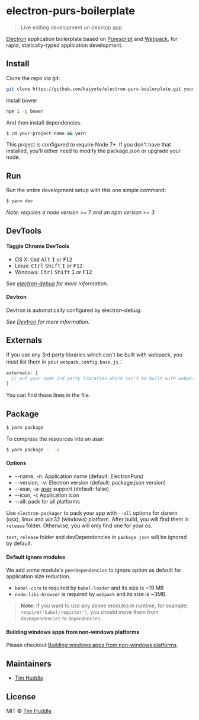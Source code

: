 # electron-purs-boilerplate

> Live editing development on desktop app

[Electron](http://electron.atom.io/) application boilerplate based on [Purescript](http://www.purescript.org/) and [Webpack](http://webpack.github.io/docs/), for rapid, statically-typed application development.

## Install

Clone the repo via git:

```bash
git clone https://github.com/kaiyote/electron-purs-boilerplate.git your-project-name
```

Install bower
```bash
npm i -g bower
```

And then install dependencies.

```bash
$ cd your-project-name && yarn
```

This project is configured to require Node 7+. If you don't have that installed, you'll either need to modify the package.json or upgrade your node.


## Run

Run the entire development setup with this one simple command:

```bash
$ yarn dev
```

*Note: requires a node version >= 7 and an npm version >= 3.*


## DevTools

#### Toggle Chrome DevTools

- OS X: <kbd>Cmd</kbd> <kbd>Alt</kbd> <kbd>I</kbd> or <kbd>F12</kbd>
- Linux: <kbd>Ctrl</kbd> <kbd>Shift</kbd> <kbd>I</kbd> or <kbd>F12</kbd>
- Windows: <kbd>Ctrl</kbd> <kbd>Shift</kbd> <kbd>I</kbd> or <kbd>F12</kbd>

*See [electron-debug](https://github.com/sindresorhus/electron-debug) for more information.*

#### Devtron

Devtron is automatically configured by electron-debug.

*See [Devtron](http://electron.atom.io/devtron/) for more information.*

## Externals

If you use any 3rd party libraries which can't be built with webpack, you must list them in your `webpack.config.base.js`：

```javascript
externals: [
  // put your node 3rd party libraries which can't be built with webpack here (mysql, mongodb, and so on..)
]
```

You can find those lines in the file.


## Package

```bash
$ yarn package
```

To compress the resources into an asar:

```bash
$ yarn package -- -a
```

#### Options

- --name, -n: Application name (default: ElectronPurs)
- --version, -v: Electron version (default: package.json version)
- --asar, -a: [asar](https://github.com/atom/asar) support (default: false)
- --icon, -i: Application icon
- --all: pack for all platforms

Use `electron-packager` to pack your app with `--all` options for darwin (osx), linux and win32 (windows) platform. After build, you will find them in `release` folder. Otherwise, you will only find one for your os.

`test`, `release` folder and devDependencies in `package.json` will be ignored by default.

#### Default Ignore modules

We add some module's `peerDependencies` to ignore option as default for application size reduction.

- `babel-core` is required by `babel-loader` and its size is ~19 MB
- `node-libs-browser` is required by `webpack` and its size is ~3MB.

> **Note:** If you want to use any above modules in runtime, for example: `require('babel/register')`, you should move them from `devDependencies` to `dependencies`.

#### Building windows apps from non-windows platforms

Please checkout [Building windows apps from non-windows platforms](https://github.com/maxogden/electron-packager#building-windows-apps-from-non-windows-platforms).


## Maintainers

- [Tim Huddle](https://github.com/kaiyote)


## License
MIT © [Tim Huddle](https://github.com/kaiyote)
